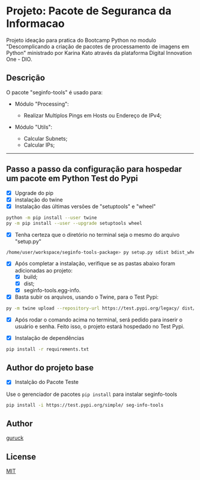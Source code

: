 # Projeto: Pacote de Seguranca da Informacao

Projeto ideação para pratica do Bootcamp Python no modulo "Descomplicando a criação de pacotes de processamento de imagens em Python" ministrado por Karina Kato através da plataforma Digital Innovation One - DIO.

## Descrição

O pacote "seginfo-tools" é usado para:

- Módulo "Processing":
  - Realizar Multiplos Pings em Hosts ou Endereço de IPv4;

- Módulo "Utils":
  - Calcular Subnets;
  - Calcular IPs;

---------------------------------------------

## Passo a passo da configuração para hospedar um pacote em Python Test do Pypi

- [x] Upgrade do pip
- [x] instalação do twine
- [x] Instalação das últimas versões de "setuptools" e "wheel"

```bash
python -m pip install --user twine
py -m pip install --user --upgrade setuptools wheel
```

- [x] Tenha certeza que o diretório no terminal seja o mesmo do arquivo "setup.py"

```bash
/home/user/workspace/seginfo-tools-package> py setup.py sdist bdist_wheel
```

- [x] Após completar a instalação, verifique se as pastas abaixo foram adicionadas ao projeto:
  - [x] build;
  - [x] dist;
  - [x] seginfo-tools.egg-info.

- [x] Basta subir os arquivos, usando o Twine, para o Test Pypi:

```bash
py -m twine upload --repository-url https://test.pypi.org/legacy/ dist/*
```

- [x] Após rodar o comando acima no terminal, será pedido para inserir o usuário e senha. Feito isso, o projeto estará hospedado no Test Pypi.

- [x] Instalação de dependências

```bash
pip install -r requirements.txt
```

## Author do projeto base

- [x] Instalção do Pacote Teste

Use o gerenciador de pacotes ```pip install``` para instalar seginfo-tools

```bash
pip install -i https://test.pypi.org/simple/ seg-info-tools
```

## Author

[guruck](https://github.com/guruck)

## License

[MIT](https://choosealicense.com/licenses/mit/)
